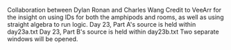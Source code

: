 Collaboration between Dylan Ronan and Charles Wang
Credit to VeeArr for the insight on using IDs for both the amphipods and rooms, as well as using straight algebra to run logic.
Day 23, Part A's source is held within day23a.txt
Day 23, Part B's source is held within day23b.txt
Two separate windows will be opened.